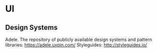 # UI
## Design Systems
Adele. The repository of publicly available design systems and pattern libraries: https://adele.uxpin.com/
Styleguides: http://styleguides.io/